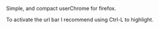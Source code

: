 Simple, and compact userChrome for firefox.

To activate the url bar I recommend using Ctrl-L to highlight.
